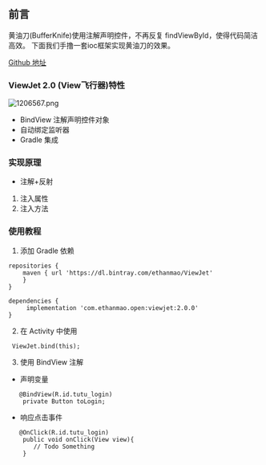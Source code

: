 ## 前言
黄油刀(BufferKnife)使用注解声明控件，不再反复 findViewById，使得代码简洁高效。
下面我们手撸一套ioc框架实现黄油刀的效果。

[Github 地址](https://github.com/maokai1229/ViewJet)

### ViewJet 2.0 (View飞行器)特性

![1206567.png](https://upload-images.jianshu.io/upload_images/5639648-77d5d0831c1d28b9.png?imageMogr2/auto-orient/strip%7CimageView2/2/w/140)

* BindView 注解声明控件对象
* 自动绑定监听器 
* Gradle 集成

### 实现原理
* 注解+反射

1. 注入属性
2. 注入方法

### 使用教程
1. 添加 Gradle 依赖

```
repositories {
    maven { url 'https://dl.bintray.com/ethanmao/ViewJet' 
    }
}

dependencies {
     implementation 'com.ethanmao.open:viewjet:2.0.0'
}

```

2. 在 Activity 中使用

```
 ViewJet.bind(this);
``` 

3. 使用 BindView 注解
* 声明变量
```
   @BindView(R.id.tutu_login)
    private Button toLogin;
```
* 响应点击事件

```
   @OnClick(R.id.tutu_login)
    public void onClick(View view){
       // Todo Something
    }
```







